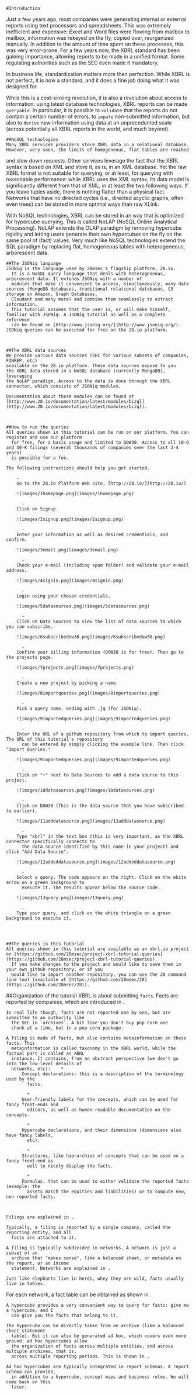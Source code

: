 
	#Introduction
  Just a few years ago, most companies were generating internal or external reports using text processors and spreadsheets.
This was extremely inefficient and expensive: Excel and Word files were flowing from mailbox to mailbox, information was rekeyed
on the fly, copied over, reorganized manually. In addition to the amount of time spent on these processes, this was very error-prone.
For a few years now, the XBRL standard has been gaining importance, allowing
reports to be made in a unified format. Some regulating authorities such as the SEC even made it mandatory.


  In business life, standardization matters more than perfection. While XBRL is not perfect, it is now a standard,
and it does a fine job doing what it was designed for.


  While this is a cost-sinking revolution, it is also a revolution about access to information: using latest database technologies,
XBRL reports can be made `queryable`. In particular, it is possible to `validate` that the reports
do not contain a certain number of errors, to `impute` non-submitted information, but also to `derive`
new information using data at an unprecedented scale (across potentially all XBRL reports in the world, and much beyond).


  
    ##NoSQL technologies
    Many XBRL services providers store XBRL data in a relational database. However, very soon, the limits of homogeneous, flat tables are reached
and slow down requests. Other services leverage the fact that the XBRL syntax is based on XML and store it, as is, in an XML database.
Yet the raw XBRL format is not suitable for querying, or at least, for querying with reasonable performance: while XBRL
uses the XML syntax, its data model is significantly different from that of XML, in at least the two following ways. If you leave tuples aside, there is nothing flatter than a physical fact.
Networks that have no directed cycles (i.e., directed acyclic graphs, often even trees) can be stored in more optimal ways than raw XLink.


With NoSQL technologies, XBRL can be stored in an way that is optimized for hypercube querying. This is called NoLAP
  (NoSQL Online Analytical Processing). NoLAP
extends the OLAP paradigm by removing hypercube rigidity and letting users generate their own hypercubes on the fly on the same pool of (fact) values. Very much
like NoSQL technologies extend the SQL paradigm by replacing flat, homogeneous tables with heterogeneous, arborescent data.

  

  
    ##The JSONiq language
    JSONiq is the language used by 28msec's flagship platform, 28.io.
      It is a NoSQL query language that deals with heterogeneous, arborescent data. It extends JSONiq with a number of
      modules that make it convenient to access, simultaneously, many data sources (MongoDB databases, traditional relational databases, S3 storage on Amazon, Graph Databases,
      Cloudant and many more) and combine them seamlessly to extract information.
      This tutorial assumes that the user is, or will make himself, familiar with JSONiq. A JSONiq tutorial as well as a complete reference
      can be found on [http://www.jsoniq.org/](http://www.jsoniq.org/). JSONiq queries can be executed for free on the 28.io platform.

  
  
    ##The XBRL data sources
    We provide various data sources (SEC for various subsets of companies, FINREP, etc)
    available on the 28.io platform. These data sources expose to you
    the XBRL data stored in a NoSQL database (currently MongoDB), leveraging
    the NoLAP paradigm. Access to the data is done through the XBRL connector, which consists of JSONiq modules.

    Documentation about these modules can be found at [http://www.28.io/documentation/latest/modules/bizql](http://www.28.io/documentation/latest/modules/bizql).

  
  
    ##How to run the queries
    All queries shown in this tutorial can be run on our platform. You can register and use our platform
      for free, for a basic usage and limited to DOW30. Access to all 10-Q and 10-K filings (several thousands of companies over the last 3-4 years)
      is possible for a fee.

    The following instructions should help you get started.

        -
        Go to the 28.io Platform Web site, [http://28.io/](http://28.io/)

        ![images/1homepage.png](images/1homepage.png)

          -
        Click on Signup.

        ![images/2signup.png](images/2signup.png)

          -
        Enter your information as well as desired credentials, and confirm.

        ![images/3email.png](images/3email.png)

          -
        Check your e-mail (including spam folder) and validate your e-mail address.

        ![images/4signin.png](images/4signin.png)

          -
        Login using your chosen credentials.

        ![images/5datasources.png](images/5datasources.png)

          -
        Click on Data Sources to view the list of data sources to which you can subscribe.

        ![images/6subscribedow30.png](images/6subscribedow30.png)

          -
        Confirm your billing information (DOW30 is for free). Then go to the projects page.

        ![images/7projects.png](images/7projects.png)

          -
        Create a new project by picking a name.

        ![images/8importqueries.png](images/8importqueries.png)

          -
        Pick a query name, ending with .jq (for JSONiq).

        ![images/9importedqueries.png](images/9importedqueries.png)

          -
        Enter the URL of a github repository from which to import queries. The URL of this tutorial's repository
          can be entered by simply clicking the example link. Then click "Import Queries."

        ![images/9importedqueries.png](images/9importedqueries.png)

          -
        Click on "+" next to Data Sources to add a data source to this project.

        ![images/10datasources.png](images/10datasources.png)

          -
        Click on DOW30 (This is the data source that you have subscribed to earlier).

        ![images/11adddatasource.png](images/11adddatasource.png)

          -
        Type "xbrl" in the text box (this is very important, as the XBRL connector specifically connects to
          the data source identified by this name in your project) and click "Add Data Source".

        ![images/12addeddatasource.png](images/12addeddatasource.png)

          -
        Select a query. The code appears on the right. Click on the white arrow on a green background to
          execute it. The results appear below the source code.

        ![images/13query.png](images/13query.png)

          -
        Type your query, and click on the white triangle on a green background to execute it.

      
  
  
    ##The queries in this tutorial
    All queries shown in this tutorial are available as an xbrl.io project on [https://github.com/28msec/project-xbrl-tutorial-queries](https://github.com/28msec/project-xbrl-tutorial-queries).
      If you make changes to the project and would like to save them in your own github repository, or if you
      would like to import another repository, you can use the 28 command line tool (available at [https://github.com/28msec/28](https://github.com/28msec/28)).
    

  
  
  ##Organization of the tutorial
    XBRL is about submitting `facts`. Facts are reported by companies, which are introduced
      in .

    In real life though, facts are not reported one by one, but are submitted to an authority like
      the SEC in `archives`. A bit like you don't buy pop corn one
      chunk at a time, but in a pop corn package.

    A filing is made of facts, but also contains metainformation on these facts. This
      metainformation is called taxonomy in the XBRL world, while the factual part is called an XBRL
      instance. It contains, from an abstract perspective (we don't go into the low-level details of
      networks, etc):    *
          Concept declarations: this is a description of the terminology used by the
            facts.

            *
          User-friendly labels for the concepts, which can be used for fancy front-ends and
            editors, as well as human-readable documentation on the concepts.

            *
          Hypercube declarations, and their dimensions (dimensions also have fancy labels,
            etc).

            *
          Structures, like hierarchies of concepts that can be used on a fancy front-end as
            well to nicely display the facts.

            *
          Formulas, that can be used to either validate the reported facts (example: the
            assets match the equities and liabilities) or to compute new, non reported facts.

        

    Filings are explained in .

    Typically, a filing is reported by a single company, called the reporting entity, and all
      facts are attached to it.

    A filing is typically subdivided in networks. A network is just a subset of an
      archive that "makes sense", like a balanced sheet, or metadata on the report, or an income
      statement. Networks are explained in .

    Just like elephants live in herds, whey they are wild, facts usually live in tables.
For each network, a fact table can be obtained as shown in .

    A hypercube provides a very convenient way to query for facts: give me a hypercube, and I
      can give you the facts that belong to it.

    The hypercube can be directly taken from an archive (like a balanced sheet statement
      table). But it can also be generated ad hoc, which covers even more ground: ad hoc hypercubes allow
      the organization of facts across multiple entities, and across multiple archives, that is,
      across multiple reporting periods. This is shown in .

    Ad hoc hypercubes are typically integrated in report schemas. A report schema can provide,
      in addition to a hypercube, concept maps and business rules. We will come back on this
      later.

  